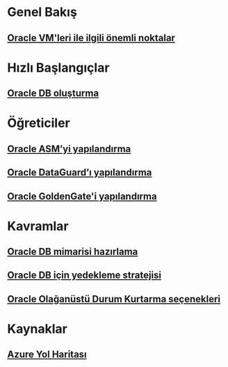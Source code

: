 # Genel Bakış

## [Oracle VM'leri ile ilgili önemli noktalar](oracle-considerations.md)

# Hızlı Başlangıçlar

## [Oracle DB oluşturma](oracle-database-quick-create.md)

# Öğreticiler

## [Oracle ASM’yi yapılandırma](configure-oracle-asm.md)

## [Oracle DataGuard’ı yapılandırma](configure-oracle-dataguard.md)

## [Oracle GoldenGate'i yapılandırma](configure-oracle-golden-gate.md)

# Kavramlar

## [Oracle DB mimarisi hazırlama](oracle-design.md)

## [Oracle DB için yedekleme stratejisi](oracle-backup-recovery.md)

## [Oracle Olağanüstü Durum Kurtarma seçenekleri](oracle-disaster-recovery.md)

# Kaynaklar

## [Azure Yol Haritası](https://azure.microsoft.com/roadmap/)

